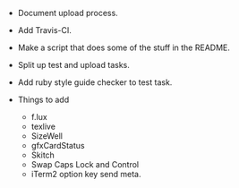 * Document upload process.
* Add Travis-CI.
* Make a script that does some of the stuff in the README.
* Split up test and upload tasks.
* Add ruby style guide checker to test task.

* Things to add
    * f.lux
    * texlive
    * SizeWell
    * gfxCardStatus
    * Skitch
    * Swap Caps Lock and Control
    * iTerm2 option key send meta.
